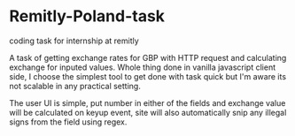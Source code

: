 # Remitly-Poland-task
coding task for internship at remitly

A task of getting exchange rates for GBP with HTTP request and calculating exchange for inputed values. Whole thing done in vanilla javascript client side, I choose the simplest tool to get done with task quick but I'm aware its not scalable in any practical setting.

The user UI is simple, put number in either of the fields and exchange value will be calculated on keyup event, site will also automatically snip any illegal signs from the field using regex.
